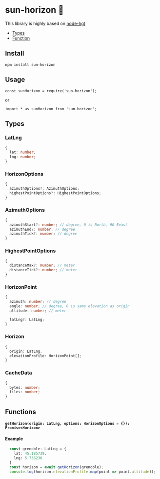 # sun-horizon 🌄

This library is highly based on [node-hgt](https://github.com/perliedman/node-hgt)

 - [Types](#Types)
 - [Function](#Functions)

## Install
`npm install sun-horizon`

## Usage

`const sunHorizon = require('sun-horizon');`

or

`import * as sunHorizon from 'sun-horizon';`

## Types

### LatLng
```ts
{
  lat: number;
  lng: number;
}
```

### HorizonOptions
```ts
{
  azimuthOptions?: AzimuthOptions;
  highestPointOptions?: HighestPointOptions;
}
```

### AzimuthOptions
```ts
{
  azimuthStart?: number; // degree, 0 is North, 90 Eeast
  azimuthEnd?: number; // degree
  azimuthTick?: number; // degree
}
```

### HighestPointOptions
```ts
{
  distanceMax?: number; // meter
  distanceTick?: number; // meter
}
```

### HorizonPoint
```ts
{
  azimuth: number; // degree
  angle: number; // degree, 0 is same elevation as origin
  altitude: number; // meter

  latLng?: LatLng;
}
```

### Horizon
```ts
{
  origin: LatLng;
  elevationProfile: HorizonPoint[];
}
```

### CacheData
```ts
{
  bytes: number;
  files: number;
}
```

## Functions

#### `getHorizon(origin: LatLng, options: HorizonOptions = {}): Promise<Horizon>`

#### Example
```ts
  const grenoble: LatLng = {
    lat: 45.185739,
    lng: 5.736236
  }
  const horizon = await getHorizon(grenoble);
  console.log(horizon.elevationProfile.map(point => point.altitude));
```
